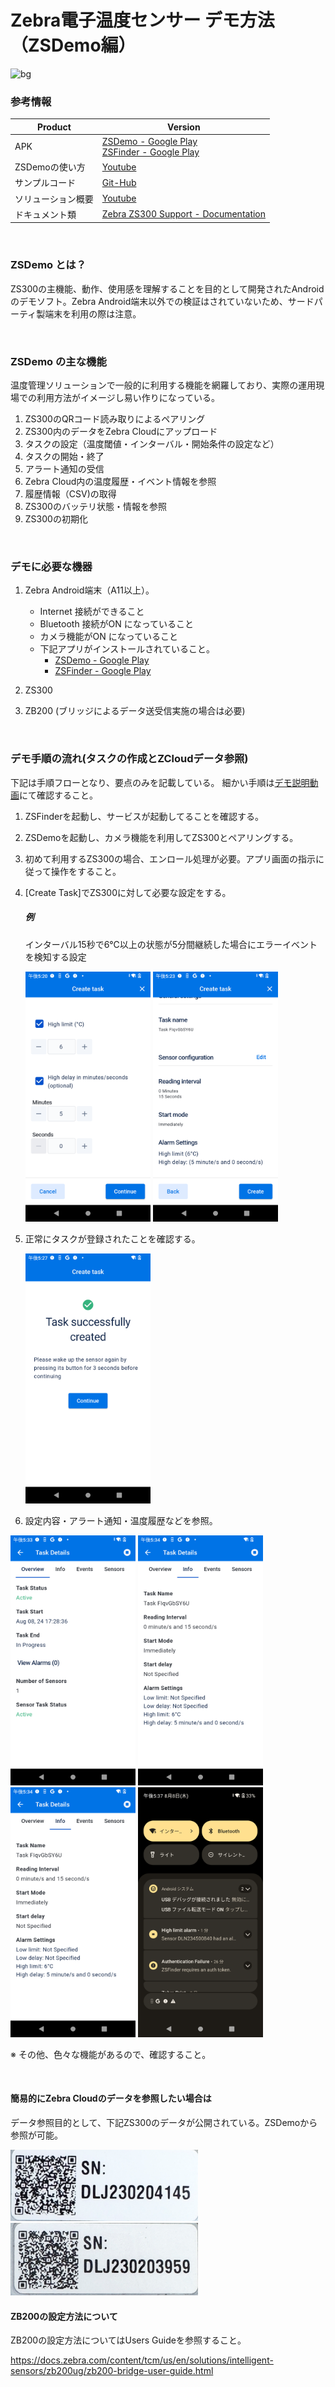 # Zebra電子温度センサー デモ方法（ZSDemo編）

![bg](https://manuals.plus/wp-content/uploads/2024/01/ZEBRA-ZS300-Electronic-Sensors-Solution-Smarter-IMAGE-5.png)

### 参考情報

| Product            | Version                                                                                                                                                                                    |
| ------------------ | ------------------------------------------------------------------------------------------------------------------------------------------------------------------------------------------ |
| APK                | [ZSDemo - Google Play](https://play.google.com/store/apps/details?id=com.zebra.zsdemo)<br /> [ZSFinder - Google Play](https://play.google.com/store/apps/details?id=com.zebra.zsfinder&hl=en_US) |
| ZSDemoの使い方     | [Youtube](https://www.youtube.com/watch?v=SpthDtwNBvs)                                                                                                                                        |
| サンプルコード     | [Git-Hub](https://github.com/ZebraDevs/Electronic_Temperature_Sensors-ZSDemo)                                                                                                                 |
| ソリューション概要 | [Youtube](https://github.com/ZebraDevs/Electronic_Temperature_Sensors-ZSDemo)                                                                                                                 |
| ドキュメント類     | [Zebra ZS300 Support - Documentation](https://www.zebra.com/jp/ja/support-downloads/environmental-sensors/electronic-temperature-sensors-data-device-monitoring-tools/zs300-sensors.html#Tab-item-023c8005df-tab)               |

<br />

### ZSDemo とは？

ZS300の主機能、動作、使用感を理解することを目的として開発されたAndroidのデモソフト。Zebra Android端末以外での検証はされていないため、サードパーティ製端末を利用の際は注意。

<br />

### ZSDemo の主な機能

温度管理ソリューションで一般的に利用する機能を網羅しており、実際の運用現場での利用方法がイメージし易い作りになっている。

1. ZS300のQRコード読み取りによるペアリング
2. ZS300内のデータをZebra Cloudにアップロード
3. タスクの設定（温度閾値・インターバル・開始条件の設定など）
4. タスクの開始・終了
5. アラート通知の受信
6. Zebra Cloud内の温度履歴・イベント情報を参照
7. 履歴情報（CSV)の取得
8. ZS300のバッテリ状態・情報を参照
9. ZS300の初期化

<br />

### デモに必要な機器

1. Zebra Android端末（A11以上）。

   - Internet 接続ができること
   - Bluetooth 接続がON になっていること
   - カメラ機能がON になっていること
   - 下記アプリがインストールされていること。
     - [ZSDemo - Google Play](https://play.google.com/store/apps/details?id=com.zebra.zsdemo)
     - [ZSFinder - Google Play](https://play.google.com/store/apps/details?id=com.zebra.zsfinder&hl=en_US)
2. ZS300
3. ZB200 (ブリッジによるデータ送受信実施の場合は必要)

<br />

### デモ手順の流れ(タスクの作成とZCloudデータ参照)

下記は手順フローとなり、要点のみを記載している。
細かい手順は[デモ説明動画](https://www.youtube.com/watch?v=SpthDtwNBvs)にて確認すること。

1. ZSFinderを起動し、サービスが起動してることを確認する。
2. ZSDemoを起動し、カメラ機能を利用してZS300とペアリングする。
3. 初めて利用するZS300の場合、エンロール処理が必要。アプリ画面の指示に従って操作をすること。
4. [Create Task]でZS300に対して必要な設定をする。

   ##### 例

   インターバル15秒で6℃以上の状態が5分間継続した場合にエラーイベントを検知する設定


   <img width="200" src="image/demo-guide/1723105227650.png">    <img width="200" src="image/demo-guide/1723105414533.png">
5. 正常にタスクが登録されたことを確認する。

   <img width="200" src="image/demo-guide/1723105641992.png">
6. 設定内容・アラート通知・温度履歴などを参照。

<img width="200" src="image/demo-guide/1723106040853.png"> <img width="200" src="image/demo-guide/1723106074584.png"> <img width="200" src="image/demo-guide/1723106250597.png"> <img width="200" src="image/demo-guide/1723106266348.png">

※ その他、色々な機能があるので、確認すること。

<br />

#### 簡易的にZebra Cloudのデータを参照したい場合は

データ参照目的として、下記ZS300のデータが公開されている。ZSDemoから参照が可能。

<img width="300" src="image/demo-guide/1723104238377.png"> 
<img width="300" src="image/demo-guide/1723104249813.png">

<br />

#### ZB200の設定方法について

ZB200の設定方法についてはUsers Guideを参照すること。

https://docs.zebra.com/content/tcm/us/en/solutions/intelligent-sensors/zb200ug/zb200-bridge-user-guide.html
